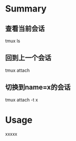 # Summary

##  查看当前会话 
tmux ls
## 回到上一个会话
tmux attach
## 切换到name=x的会话
tmux attach -t x


# Usage

xxxxx